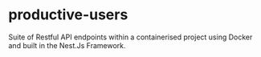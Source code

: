 # productive-users
Suite of Restful API endpoints within a containerised project using Docker and built in the Nest.Js Framework.
